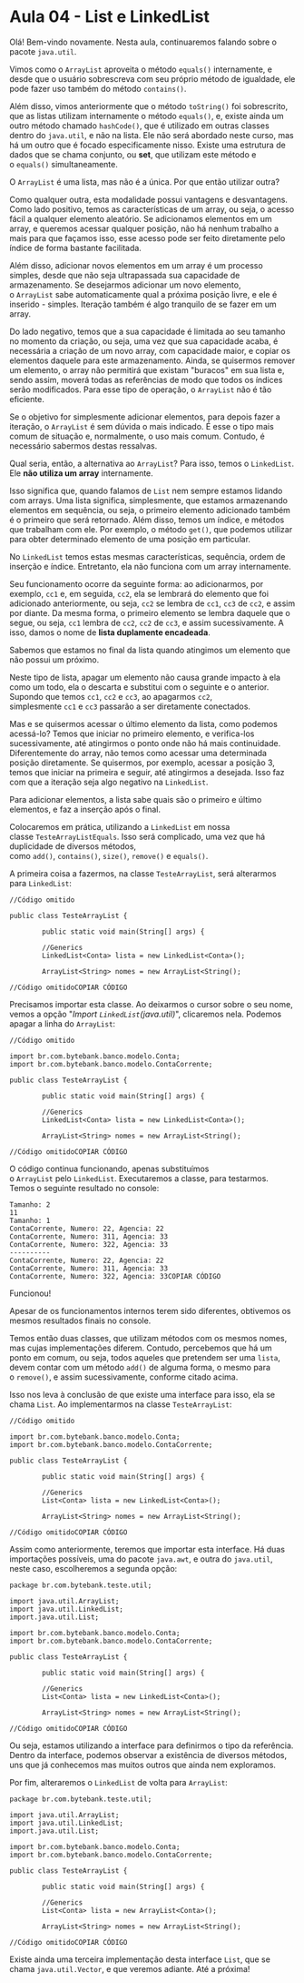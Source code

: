 # Aula 04 - List e LinkedList

Olá! Bem-vindo novamente. Nesta aula, continuaremos falando sobre o pacote `java.util`.

Vimos como o `ArrayList` aproveita o método `equals()` internamente, e desde que o usuário sobrescreva com seu próprio método de igualdade, ele pode fazer uso também do método `contains()`.

Além disso, vimos anteriormente que o método `toString()` foi sobrescrito, que as listas utilizam internamente o método `equals()`, e, existe ainda um outro método chamado `hashCode()`, que é utilizado em outras classes dentro do `java.util`, e não na lista. Ele não será abordado neste curso, mas há um outro que é focado especificamente nisso. Existe uma estrutura de dados que se chama conjunto, ou **set**, que utilizam este método e o `equals()` simultaneamente.

O `ArrayList` é uma lista, mas não é a única. Por que então utilizar outra?

Como qualquer outra, esta modalidade possui vantagens e desvantagens. Como lado positivo, temos as características de um array, ou seja, o acesso fácil a qualquer elemento aleatório. Se adicionamos elementos em um array, e queremos acessar qualquer posição, não há nenhum trabalho a mais para que façamos isso, esse acesso pode ser feito diretamente pelo índice de forma bastante facilitada.

Além disso, adicionar novos elementos em um array é um processo simples, desde que não seja ultrapassada sua capacidade de armazenamento. Se desejarmos adicionar um novo elemento, o `ArrayList` sabe automaticamente qual a próxima posição livre, e ele é inserido - simples. Iteração também é algo tranquilo de se fazer em um array.

Do lado negativo, temos que a sua capacidade é limitada ao seu tamanho no momento da criação, ou seja, uma vez que sua capacidade acaba, é necessária a criação de um novo array, com capacidade maior, e copiar os elementos daquele para este armazenamento. Ainda, se quisermos remover um elemento, o array não permitirá que existam "buracos" em sua lista e, sendo assim, moverá todas as referências de modo que todos os índices serão modificados. Para esse tipo de operação, o `ArrayList` não é tão eficiente.

Se o objetivo for simplesmente adicionar elementos, para depois fazer a iteração, o `ArrayList` é sem dúvida o mais indicado. É esse o tipo mais comum de situação e, normalmente, o uso mais comum. Contudo, é necessário sabermos destas ressalvas.

Qual seria, então, a alternativa ao `ArrayList`? Para isso, temos o `LinkedList`. Ele **não utiliza um array** internamente.

Isso significa que, quando falamos de `List` nem sempre estamos lidando com arrays. Uma lista significa, simplesmente, que estamos armazenando elementos em sequência, ou seja, o primeiro elemento adicionado também é o primeiro que será retornado. Além disso, temos um índice, e métodos que trabalham com ele. Por exemplo, o método `get()`, que podemos utilizar para obter determinado elemento de uma posição em particular.

No `LinkedList` temos estas mesmas características, sequência, ordem de inserção e índice. Entretanto, ela não funciona com um array internamente.

Seu funcionamento ocorre da seguinte forma: ao adicionarmos, por exemplo, `cc1` e, em seguida, `cc2`, ela se lembrará do elemento que foi adicionado anteriormente, ou seja, `cc2` se lembra de `cc1`, `cc3` de `cc2`, e assim por diante. Da mesma forma, o primeiro elemento se lembra daquele que o segue, ou seja, `cc1` lembra de `cc2`, `cc2` de `cc3`, e assim sucessivamente. A isso, damos o nome de **lista duplamente encadeada**.

Sabemos que estamos no final da lista quando atingimos um elemento que não possui um próximo.

Neste tipo de lista, apagar um elemento não causa grande impacto à ela como um todo, ela o descarta e substitui com o seguinte e o anterior. Supondo que temos `cc1`, `cc2` e `cc3`, ao apagarmos `cc2`, simplesmente `cc1` e `cc3` passarão a ser diretamente conectados.

Mas e se quisermos acessar o último elemento da lista, como podemos acessá-lo? Temos que iniciar no primeiro elemento, e verifica-los sucessivamente, até atingirmos o ponto onde não há mais continuidade. Diferentemente do array, não temos como acessar uma determinada posição diretamente. Se quisermos, por exemplo, acessar a posição 3, temos que iniciar na primeira e seguir, até atingirmos a desejada. Isso faz com que a iteração seja algo negativo na `LinkedList`.

Para adicionar elementos, a lista sabe quais são o primeiro e último elementos, e faz a inserção após o final.

Colocaremos em prática, utilizando a `LinkedList` em nossa classe `TesteArrayListEquals`. Isso será complicado, uma vez que há duplicidade de diversos métodos, como `add()`, `contains()`, `size()`, `remove()` e `equals()`.

A primeira coisa a fazermos, na classe `TesteArrayList`, será alterarmos para `LinkedList`:

```
//Código omitido

public class TesteArrayList {

        public static void main(String[] args) {

        //Generics
        LinkedList<Conta> lista = new LinkedList<Conta>();

        ArrayList<String> nomes = new ArrayList<String();

//Código omitidoCOPIAR CÓDIGO
```

Precisamos importar esta classe. Ao deixarmos o cursor sobre o seu nome, vemos a opção "*Import `LinkedList`(java.util)*", clicaremos nela. Podemos apagar a linha do `ArrayList`:

```
//Código omitido

import br.com.bytebank.banco.modelo.Conta;
import br.com.bytebank.banco.modelo.ContaCorrente;

public class TesteArrayList {

        public static void main(String[] args) {

        //Generics
        LinkedList<Conta> lista = new LinkedList<Conta>();

        ArrayList<String> nomes = new ArrayList<String();

//Código omitidoCOPIAR CÓDIGO
```

O código continua funcionando, apenas substituímos o `ArrayList` pelo `LinkedList`. Executaremos a classe, para testarmos. Temos o seguinte resultado no console:

```
Tamanho: 2
11
Tamanho: 1
ContaCorrente, Numero: 22, Agencia: 22
ContaCorrente, Numero: 311, Agencia: 33
ContaCorrente, Numero: 322, Agencia: 33
----------
ContaCorrente, Numero: 22, Agencia: 22
ContaCorrente, Numero: 311, Agencia: 33
ContaCorrente, Numero: 322, Agencia: 33COPIAR CÓDIGO
```

Funcionou!

Apesar de os funcionamentos internos terem sido diferentes, obtivemos os mesmos resultados finais no console.

Temos então duas classes, que utilizam métodos com os mesmos nomes, mas cujas implementações diferem. Contudo, percebemos que há um ponto em comum, ou seja, todos aqueles que pretendem ser uma `lista`, devem contar com um método `add()` de alguma forma, o mesmo para o `remove()`, e assim sucessivamente, conforme citado acima.

Isso nos leva à conclusão de que existe uma interface para isso, ela se chama `List`. Ao implementarmos na classe `TesteArrayList`:

```
//Código omitido

import br.com.bytebank.banco.modelo.Conta;
import br.com.bytebank.banco.modelo.ContaCorrente;

public class TesteArrayList {

        public static void main(String[] args) {

        //Generics
        List<Conta> lista = new LinkedList<Conta>();

        ArrayList<String> nomes = new ArrayList<String();

//Código omitidoCOPIAR CÓDIGO
```

Assim como anteriormente, teremos que importar esta interface. Há duas importações possíveis, uma do pacote `java.awt`, e outra do `java.util`, neste caso, escolheremos a segunda opção:

```
package br.com.bytebank.teste.util;

import java.util.ArrayList;
import java.util.LinkedList;
import.java.util.List;

import br.com.bytebank.banco.modelo.Conta;
import br.com.bytebank.banco.modelo.ContaCorrente;

public class TesteArrayList {

        public static void main(String[] args) {

        //Generics
        List<Conta> lista = new LinkedList<Conta>();

        ArrayList<String> nomes = new ArrayList<String();

//Código omitidoCOPIAR CÓDIGO
```

Ou seja, estamos utilizando a interface para definirmos o tipo da referência. Dentro da interface, podemos observar a existência de diversos métodos, uns que já conhecemos mas muitos outros que ainda nem exploramos.

Por fim, alteraremos o `LinkedList` de volta para `ArrayList`:

```
package br.com.bytebank.teste.util;

import java.util.ArrayList;
import java.util.LinkedList;
import.java.util.List;

import br.com.bytebank.banco.modelo.Conta;
import br.com.bytebank.banco.modelo.ContaCorrente;

public class TesteArrayList {

        public static void main(String[] args) {

        //Generics
        List<Conta> lista = new ArrayList<Conta>();

        ArrayList<String> nomes = new ArrayList<String();

//Código omitidoCOPIAR CÓDIGO
```

Existe ainda uma terceira implementação desta interface `List`, que se chama `java.util.Vector`, e que veremos adiante. Até a próxima!